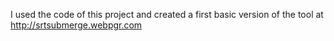 I used the code of this project and created a first basic version of the tool at http://srtsubmerge.webpgr.com
